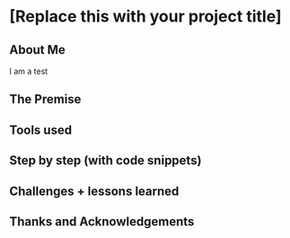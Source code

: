 # [Replace this with your project title]

## About Me

I am a test

## The Premise

## Tools used

## Step by step (with code snippets)

## Challenges + lessons learned

## Thanks and Acknowledgements
